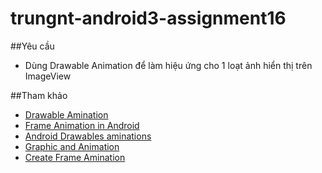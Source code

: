 # trungnt-android3-assignment16
##Yêu cầu
+ Dùng Drawable Animation để làm hiệu ứng cho 1 loạt ảnh hiển thị trên ImageView

##Tham khảo
+ [Drawable Amination](https://developer.android.com/guide/topics/graphics/drawable-animation.html)
+ [Frame Animation in Android](https://www.bignerdranch.com/blog/frame-animations-in-android/)
+ [Android Drawables aminations](http://www.vogella.com/tutorials/AndroidDrawables/article.html)
+ [Graphic and Animation](https://developer.xamarin.com/guides/android/application_fundamentals/graphics_and_animation/)
+ [Create Frame Amination](http://stacktips.com/tutorials/android/creating-frame-animations-in-android)
